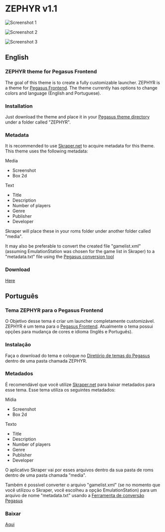 # ZEPHYR v1.1

![Screenshot 1](https://i.imgur.com/9FZeOpt.png)

![Screenshot 2](https://i.imgur.com/sIsrSIS.png)

![Screenshot 3](https://i.imgur.com/ylLepRD.png)


## English
### ZEPHYR theme for Pegasus Frontend

The goal of this theme is to create a fully customizable launcher. ZEPHYR is a theme for [Pegasus Frontend](http://pegasus-frontend.org/). The theme currently has options to change colors and language (English and Portuguese).

### Installation

Just download the theme and place it in your [Pegasus theme directory](http://pegasus-frontend.org/docs/user-guide/installing-themes/) under a folder called "ZEPHYR".

### Metadata

It is recommended to use [Skraper.net](http://www.skraper.net/) to acquire metadata for this theme. This theme uses the following metadata:

Media
- Screenshot
- Box 2d

Text
- Title
- Description
- Number of players
- Genre
- Publisher
- Developer

Skraper will place these in your roms folder under another folder called "media".

It may also be preferable to convert the created file "gamelist.xml" (assuming EmulationStation was chosen for the game list in Skraper) to a "metadata.txt" file using the [Pegasus conversion tool](http://pegasus-frontend.org/tools/convert/)

### Download
[Here](https://github.com/rutantan/zephyr/releases)

## Português
### Tema ZEPHYR para o Pegasus Frontend

O Objetivo desse tema é criar um launcher completamente customizável. ZEPHYR é um tema para o [Pegasus Frontend](http://pegasus-frontend.org/). Atualmente o tema possui opções para mudança de cores e idioma (Inglês e Português).

### Instalação

Faça o download do tema e coloque no [Diretório de temas do Pegasus](http://pegasus-frontend.org/docs/user-guide/installing-themes/) dentro de uma pasta chamada ZEPHYR.

### Metadados

É recomendável que você utilize [Skraper.net](http://www.skraper.net/) para baixar metadados para esse tema. Esse tema utiliza os seguintes metadados:

Mídia
- Screenshot
- Box 2d

Texto
- Title
- Description
- Number of players
- Genre
- Publisher
- Developer

O aplicativo Skraper vai por esses arquivos dentro da sua pasta de roms dentro de uma pasta chamada "media".

Também é possível converter o arquivo "gamelist.xml" (se no momento que você utilizou o Skraper, você escolheu a opção EmulationStation) para um arquivo de nome "metadata.txt" usando a [Ferramenta de conversão Pegasus](http://pegasus-frontend.org/tools/convert/)

### Baixar
[Aqui](https://github.com/rutantan/zephyr/releases)
